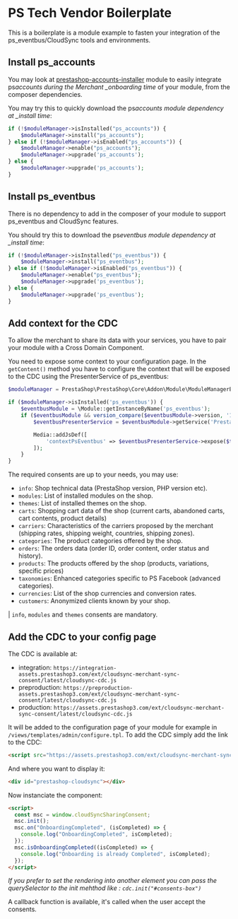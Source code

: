 # PS Tech Vendor Boilerplate

This is a boilerplate is a module example to fasten your integration of the ps_eventbus/CloudSync tools and environments.

## Install ps_accounts

You may look at [prestashop-accounts-installer](https://github.com/PrestaShopCorp/prestashop-accounts-installer) module to easily integrate ps*accounts during the Merchant \_onboarding time* of your module, from the composer dependencies.

You may try this to quickly download the ps*accounts module dependency at \_install time*:

```php
if (!$moduleManager->isInstalled("ps_accounts")) {
    $moduleManager->install("ps_accounts");
} else if (!$moduleManager->isEnabled("ps_accounts")) {
    $moduleManager->enable("ps_accounts");
    $moduleManager->upgrade('ps_accounts');
} else {
    $moduleManager->upgrade('ps_accounts');
}
```

## Install ps_eventbus

There is no dependency to add in the composer of your module to support ps_eventbus and CloudSync features.

You should try this to download the ps*eventbus module dependency at \_install time*:

```php
if (!$moduleManager->isInstalled("ps_eventbus")) {
    $moduleManager->install("ps_eventbus");
} else if (!$moduleManager->isEnabled("ps_eventbus")) {
    $moduleManager->enable("ps_eventbus");
    $moduleManager->upgrade('ps_eventbus');
} else {
    $moduleManager->upgrade('ps_eventbus');
}
```

## Add context for the CDC

To allow the merchant to share its data with your services, you have to pair your module with a Cross Domain Component.

You need to expose some context to your configuration page. In the `getContent()` method you have to configure the context that will be exposed to the CDC using the PresenterService of ps_eventbus:

```php
$moduleManager = PrestaShop\PrestaShop\Core\Addon\Module\ModuleManagerBuilder::getInstance()->build();

if ($moduleManager->isInstalled('ps_eventbus')) {
    $eventbusModule = \Module::getInstanceByName('ps_eventbus');
    if ($eventbusModule && version_compare($eventbusModule->version, '1.9.0', '>=')) {
        $eventbusPresenterService = $eventbusModule->getService('PrestaShop\Module\PsEventbus\Service\PresenterService');

        Media::addJsDef([
            'contextPsEventbus' => $eventbusPresenterService->expose($this->module, ['info', 'modules', 'themes', 'orders']),
        ]);
    }
}
```

The required consents are up to your needs, you may use:

- `info`: Shop technical data (PrestaShop version, PHP version etc).
- `modules`: List of installed modules on the shop.
- `themes`: List of installed themes on the shop.
- `carts`: Shopping cart data of the shop (current carts, abandoned carts, cart contents, product details)
- `carriers`: Characteristics of the carriers proposed by the merchant (shipping rates, shipping weight, countries, shipping zones).
- `categories`: The product categories offered by the shop.
- `orders`: The orders data (order ID, order content, order status and history).
- `products`: The products offered by the shop (products, variations, specific prices)
- `taxonomies`: Enhanced categories specific to PS Facebook (advanced categories).
- `currencies`: List of the shop currencies and conversion rates.
- `customers`: Anonymized clients known by your shop.

| `info`, `modules` and `themes` consents are mandatory.

## Add the CDC to your config page

The CDC is available at:

- integration: `https://integration-assets.prestashop3.com/ext/cloudsync-merchant-sync-consent/latest/cloudsync-cdc.js`
- preproduction: `https://preproduction-assets.prestashop3.com/ext/cloudsync-merchant-sync-consent/latest/cloudsync-cdc.js`
- production: `https://assets.prestashop3.com/ext/cloudsync-merchant-sync-consent/latest/cloudsync-cdc.js`

It will be added to the configuration page of your module for example in `/views/templates/admin/configure.tpl`. To add the CDC simply add the link to the CDC:

```html
<script src="https://assets.prestashop3.com/ext/cloudsync-merchant-sync-consent/latest/cloudsync-cdc.js"></script>
```

And where you want to display it:

```html
<div id="prestashop-cloudsync"></div>
```

Now instanciate the component:

```html
<script>
  const msc = window.cloudSyncSharingConsent;
  msc.init();
  msc.on("OnboardingCompleted", (isCompleted) => {
    console.log("OnboardingCompleted", isCompleted);
  });
  msc.isOnboardingCompleted((isCompleted) => {
    console.log("Onboarding is already Completed", isCompleted);
  });
</script>
```

_If you prefer to set the rendering into another element you can pass the querySelector to the init mehthod like : `cdc.init("#consents-box")`_

A callback function is available, it's called when the user accept the consents.
